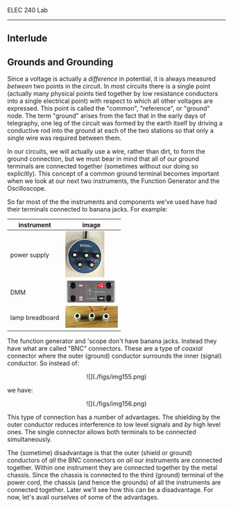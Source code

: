 ELEC 240 Lab

------------------------------------------------------------------------

Interlude
---------

Grounds and Grounding
---------------------

Since a voltage is actually a *difference* in potential, it is always measured
*between* two points in the circuit. In most circuits there is a single point
(actually many physical points tied together by low resistance conductors into
a single electrical point) with respect to which all other voltages are
expressed. This point is called the "common", "reference", or "ground" node.
The term "ground" arises from the fact that in the early days of telegraphy,
one leg of the circuit was formed by the earth itself by driving a conductive
rod into the ground at each of the two stations so that only a single wire was
required between them.

In our circuits, we will actually use a wire, rather than dirt, to form the
ground connection, but we must bear in mind that all of our ground terminals
are connected together (sometimes without our doing so explicitly). This
concept of a common ground terminal becomes important when we look at our next
two instruments, the Function Generator and the Oscilloscope.

So far most of the the instruments and components we've used have had
their terminals connected to banana jacks. For example:

| instrument | image |
| ---------- | ----- |
| power supply | ![](./figs/ps_jacks.jpg) 
| DMM | ![](./figs/dvm_jacks2.jpg) |
| lamp breadboard | ![](./figs/lamp_jacks.jpg) |

The function generator and 'scope don't have banana jacks. Instead they have
what are called "BNC" connectors. These are a type of *coaxial* connector where
the outer (ground) conductor surrounds the inner (signal) conductor. So instead
of:  
<center>
![](./figs/img155.png)
</center>

we have:  
<center>
![](./figs/img156.png)
</center>

This type of connection has a number of advantages. The shielding by the outer
conductor reduces interference *to* low level signals and *by* high level ones.
The single connector allows both terminals to be connected simultaneously.

The (sometime) disadvantage is that the outer (shield or ground) conductors of
*all* the BNC connectors on *all* our instruments are connected together.
Within one instrument they are connected together by the metal chassis. Since
the chassis is connected to the third (ground) terminal of the power cord, the
chassis (and hence the grounds) of all the instruments are connected together.
Later we'll see how this can be a disadvantage. For now, let's avail ourselves
of some of the advantages.

